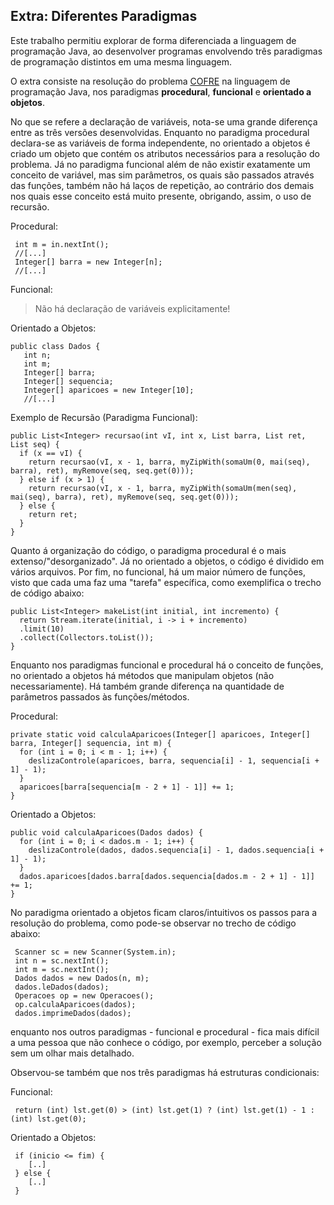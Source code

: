 ## Extra: Diferentes Paradigmas
Este trabalho permitiu explorar de forma diferenciada a linguagem de programação Java, ao desenvolver programas envolvendo três paradigmas de programação distintos em uma mesma linguagem.

O extra consiste na resolução do problema [COFRE](https://olimpiada.ic.unicamp.br/pratique/p1/2017/f1/cofre/) na linguagem de programação Java, nos paradigmas **procedural**, **funcional** e **orientado a objetos**.

No que se refere a declaração de variáveis, nota-se uma grande diferença entre as três versões desenvolvidas. Enquanto no paradigma procedural declara-se as variáveis de forma independente, no orientado a objetos é criado um objeto que contém os atributos necessários para a resolução do problema. Já no paradigma funcional além de não existir exatamente um conceito de variável, mas sim parâmetros, os quais são passados através das funções, também não há laços de repetição, ao contrário dos demais nos quais esse conceito está muito presente, obrigando, assim, o uso de recursão.

Procedural:
```int n = in.nextInt();
 int m = in.nextInt();
 //[...]
 Integer[] barra = new Integer[n];
 //[...]
 ```

Funcional:
> Não há declaração de variáveis explicitamente!

Orientado a Objetos:
```
public class Dados {
   int n;
   int m;
   Integer[] barra;
   Integer[] sequencia;
   Integer[] aparicoes = new Integer[10];
   //[...]
```

Exemplo de Recursão (Paradigma Funcional):
```
public List<Integer> recursao(int vI, int x, List barra, List ret, List seq) {
  if (x == vI) {
    return recursao(vI, x - 1, barra, myZipWith(somaUm(0, mai(seq), barra), ret), myRemove(seq, seq.get(0)));
  } else if (x > 1) {
    return recursao(vI, x - 1, barra, myZipWith(somaUm(men(seq), mai(seq), barra), ret), myRemove(seq, seq.get(0)));
  } else {
    return ret;
  }
}
```

Quanto á organização do código, o paradigma procedural é o mais extenso/"desorganizado". Já no orientado a objetos, o código é dividido em vários arquivos. Por fim, no funcional, há um maior número de funções, visto que cada uma faz uma "tarefa" específica, como exemplifica o trecho de código abaixo:
```
public List<Integer> makeList(int initial, int incremento) {
  return Stream.iterate(initial, i -> i + incremento) 
  .limit(10)
  .collect(Collectors.toList());
}
```

Enquanto nos paradigmas funcional e procedural há o conceito de funções, no orientado a objetos há métodos que manipulam objetos (não necessariamente). Há também grande diferença na quantidade de parâmetros passados às funções/métodos.

Procedural:
```
private static void calculaAparicoes(Integer[] aparicoes, Integer[] barra, Integer[] sequencia, int m) {
  for (int i = 0; i < m - 1; i++) {
    deslizaControle(aparicoes, barra, sequencia[i] - 1, sequencia[i + 1] - 1);
  }
  aparicoes[barra[sequencia[m - 2 + 1] - 1]] += 1;
}
```

Orientado a Objetos:
```
public void calculaAparicoes(Dados dados) {
  for (int i = 0; i < dados.m - 1; i++) {
    deslizaControle(dados, dados.sequencia[i] - 1, dados.sequencia[i + 1] - 1);
  }
  dados.aparicoes[dados.barra[dados.sequencia[dados.m - 2 + 1] - 1]] += 1;
}
```

No paradigma orientado a objetos ficam claros/intuitivos os passos para a resolução do problema, como pode-se observar no trecho de código abaixo:
```
 Scanner sc = new Scanner(System.in);
 int n = sc.nextInt();
 int m = sc.nextInt();
 Dados dados = new Dados(n, m);
 dados.leDados(dados);
 Operacoes op = new Operacoes();
 op.calculaAparicoes(dados);
 dados.imprimeDados(dados);
```
enquanto nos outros paradigmas - funcional e procedural - fica mais difícil a uma pessoa que não conhece o código, por exemplo, perceber a solução sem um olhar mais detalhado.

Observou-se também que nos três paradigmas há estruturas condicionais:

Funcional:
```
 return (int) lst.get(0) > (int) lst.get(1) ? (int) lst.get(1) - 1 : (int) lst.get(0);
```
Orientado a Objetos:
```
 if (inicio <= fim) {
    [..]
 } else {
    [..]
 }
```
